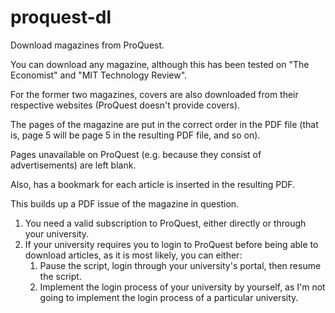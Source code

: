 # proquest-dl

Download magazines from ProQuest.

You can download any magazine, although this has been tested on "The Economist" and "MIT Technology Review".

For the former two magazines, covers are also downloaded from their respective websites (ProQuest doesn't provide covers).

The pages of the magazine are put in the correct order in the PDF file (that is, page 5 will be page 5 in the resulting PDF file, and so on).

Pages unavailable on ProQuest (e.g. because they consist of advertisements) are left blank.

Also, has a bookmark for each article is inserted in the resulting PDF.

This builds up a PDF issue of the magazine in question.

1. You need a valid subscription to ProQuest, either directly or through your university.
2. If your university requires you to login to ProQuest before being able to download articles, as it is most likely, you can either:
	1. Pause the script, login through your university's portal, then resume the script.
	2. Implement the login process of your university by yourself, as I'm not going to implement the login process of a particular university.

